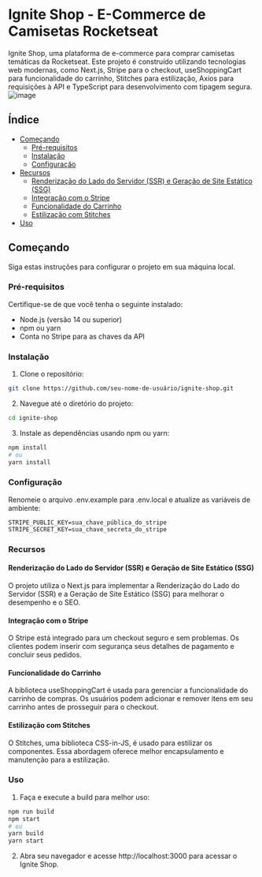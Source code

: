 # Ignite Shop - E-Commerce de Camisetas Rocketseat

Ignite Shop, uma plataforma de e-commerce para comprar camisetas temáticas da Rocketseat. Este projeto é construído utilizando tecnologias web modernas, como Next.js, Stripe para o checkout, useShoppingCart para funcionalidade do carrinho, Stitches para estilização, Axios para requisições à API e TypeScript para desenvolvimento com tipagem segura.
![image](https://github.com/MarcosvBueno/react-ignite-shop/assets/104960654/62213f9a-a9d7-4823-a03a-6e8d1cb249da)

## Índice

- [Começando](#começando)
  - [Pré-requisitos](#pré-requisitos)
  - [Instalação](#instalação)
  - [Configuração](#configuração)
- [Recursos](#recursos)
  - [Renderização do Lado do Servidor (SSR) e Geração de Site Estático (SSG)](#renderização-do-lado-do-servidor-ssr-e-geração-de-site-estático-ssg)
  - [Integração com o Stripe](#integração-com-o-stripe)
  - [Funcionalidade do Carrinho](#funcionalidade-do-carrinho)
  - [Estilização com Stitches](#estilização-com-stitches)
- [Uso](#uso)

## Começando

Siga estas instruções para configurar o projeto em sua máquina local.

### Pré-requisitos

Certifique-se de que você tenha o seguinte instalado:

- Node.js (versão 14 ou superior)
- npm ou yarn
- Conta no Stripe para as chaves da API

### Instalação

1. Clone o repositório:

```bash
git clone https://github.com/seu-nome-de-usuário/ignite-shop.git
```

2. Navegue até o diretório do projeto:

```bash
cd ignite-shop
```

3. Instale as dependências usando npm ou yarn:

```bash
npm install
# ou
yarn install
```

### Configuração

Renomeie o arquivo .env.example para .env.local e atualize as variáveis de ambiente:
```dotenv
STRIPE_PUBLIC_KEY=sua_chave_pública_do_stripe
STRIPE_SECRET_KEY=sua_chave_secreta_do_stripe
```

### Recursos
#### Renderização do Lado do Servidor (SSR) e Geração de Site Estático (SSG)
O projeto utiliza o Next.js para implementar a Renderização do Lado do Servidor (SSR) e a Geração de Site Estático (SSG) para melhorar o desempenho e o SEO.

#### Integração com o Stripe
O Stripe está integrado para um checkout seguro e sem problemas. Os clientes podem inserir com segurança seus detalhes de pagamento e concluir seus pedidos.

#### Funcionalidade do Carrinho
A biblioteca useShoppingCart é usada para gerenciar a funcionalidade do carrinho de compras. Os usuários podem adicionar e remover itens em seu carrinho antes de prosseguir para o checkout.

#### Estilização com Stitches
O Stitches, uma biblioteca CSS-in-JS, é usado para estilizar os componentes. Essa abordagem oferece melhor encapsulamento e manutenção para a estilização.

### Uso

1. Faça e execute a build para melhor uso:
```bash
npm run build
npm start
# ou
yarn build
yarn start
```

2. Abra seu navegador e acesse http://localhost:3000 para acessar o Ignite Shop.
